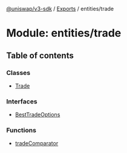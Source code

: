 [@uniswap/v3-sdk](../README.md) / [Exports](../modules.md) / entities/trade

# Module: entities/trade

## Table of contents

### Classes

- [Trade](../classes/entities_trade.trade.md)

### Interfaces

- [BestTradeOptions](../interfaces/entities_trade.besttradeoptions.md)

### Functions

- [tradeComparator](../functions/entities_trade.tradecomparator.md)
